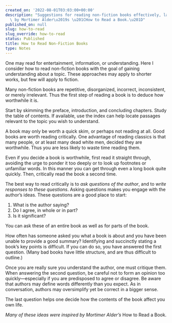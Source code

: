 ```yaml
---
created_on: '2022-08-01T03:03:00+00:00'
description: "Suggestions for reading non-fiction books effectively, largely inspired\
  \ by Mortimer Alder\u2019s \u201CHow to Read a Book.\u201D"
published_on: null
slug: how-to-read
slug_override: how-to-read
status: Published
title: How to Read Non-Fiction Books
type: Notes
---
```

One may read for entertainment, information, or understanding. Here I consider how to read non-fiction books with the goal of gaining understanding about a topic. These approaches may apply to shorter works, but few will apply to fiction.

Many non-fiction books are repetitive, disorganized, incorrect, inconsistent, or merely irrelevant. Thus the first step of reading a book is to deduce how worthwhile it is.

Start by skimming the preface, introduction, and concluding chapters. Study the table of contents. If available, use the index can help locate passages relevant to the topic you wish to understand.

A book may only be worth a quick skim, or perhaps not reading at all. Good books are worth reading critically. One advantage of reading classics is that many people, or at least many dead white men, decided they are worthwhile. Thus you are less likely to waste time reading them.

Even if you decide a book is worthwhile, first read it straight through, avoiding the urge to ponder it too deeply or to look up footnotes or unfamiliar words. In this manner you can get through even a long book quite quickly. Then, critically read the book a second time.

The best way to read critically is to *ask questions of the author*, and to *write responses to these questions*. Asking questions makes you engage with the author’s ideas. These questions are a good place to start:

1.  What is the author saying?
2.  Do I agree, in whole or in part?
3.  Is it significant?

You can ask these of an entire book as well as for parts of the book.

How often has someone asked you what a book is about and you have been unable to provide a good summary? Identifying and succinctly stating a book’s key points is difficult. If you can do so, you have answered the first question. (Many bad books have little structure, and are thus difficult to outline.)

Once you are really sure you understand the author, one must critique them. When answering the second question, be careful not to form an opinion too quickly—especially if you are predisposed to agree or disagree. Be aware that authors may define words differently than you expect. As in conversation, authors may oversimplify yet be correct in a bigger sense.

The last question helps one decide how the contents of the book affect you own life.

*Many of these ideas were inspired by Mortimer Alder’s* How to Read a Book.
